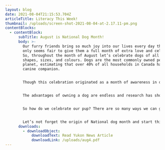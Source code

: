 ```yaml
---
layout: blog
date: 2021-08-04T21:15:53.704Z
articleTitle: Literacy This Week!
thumbnail: /uploads/screen-shot-2021-08-04-at-2.17.11-pm.png
contentBlocks:
  - contentBlock:
      subTitle: August is National Dog Month!
      body: >-
        Our furry friends bring so much joy into our lives every day that it
        only seems fair to give them a full month of extra love and celebration.
        So, throughout the month of August let’s celebrate dogs of all breeds,
        shapes, sizes, and colours. Dogs are the most commonly owned pet on the
        planet, estimating that over 40% of all households in Canada have a
        canine companion.


        Though this celebration originated as a month of awareness in order for the public to recognize the number of dogs that need to be rescued worldwide, either from public shelters or rescues, there are many other reasons this month should be recognized.


        The advantages of owning a dog are endless and research has shown that dogs come with some powerful health benefits. While we are all aware of the immediate joys our furry friends bring into our lives, many of us are unaware of the lifestyle benefits that occur with the help of our pets. Studies have found that pet owners are less likely to suffer from depression and anxiety, have less stress, feel more connected, and have better heart health. Not only do our doggos keep us feeling happier but they also help us keep more physically active, provide structure to our lives, and most importantly leave us feeling unconditionally loved.


        So how do we celebrate our pup? There are so many ways we can give back to our dogs in celebrating them. Take them for an extra-long walk, throw a few extra cookies their way, or buy them a new fun toy! If you want to take it the extra mile you could always make them a dog-friendly cake or donate to your local shelter.


        Let’s not forget the origin of National dog month and start thinking about adopting your very own rescue pup today!
      downloads:
        - downloadObject:
            downloadText: Read Yukon News Article
            downloadLink: /uploads/aug4.pdf
---
```

